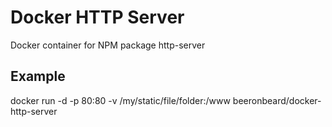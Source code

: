 # Docker HTTP Server
Docker container for NPM package http-server
## Example
docker run -d -p 80:80 -v /my/static/file/folder:/www beeronbeard/docker-http-server
